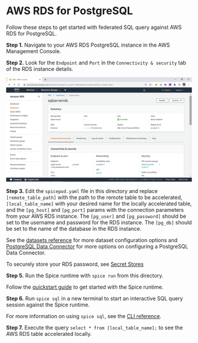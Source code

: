 # AWS RDS for PostgreSQL

Follow these steps to get started with federated SQL query against AWS RDS for PostgreSQL.

**Step 1.** Navigate to your AWS RDS PostgreSQL instance in the AWS Management Console.

**Step 2.** Look for the `Endpoint` and `Port` in the `Connectivity & security` tab of the RDS instance details.

![Screenshot](./aws-rds.png)

**Step 3.** Edit the `spicepod.yaml` file in this directory and replace `[remote_table_path]` with the path to the remote table to be accelerated, `[local_table_name]` with your desired name for the locally accelerated table, and the `[pg_host]` and `[pg_port]` params with the connection parameters from your AWS RDS instance. The `[pg_user]` and `[pg_password]` should be set to the username and password for the RDS instance. The `[pg_db]` should be set to the name of the database in the RDS instance.

See the [datasets reference](https://docs.spiceai.org/reference/spicepod/datasets) for more dataset configuration options and [PostgreSQL Data Connector](https://docs.spiceai.org/data-connectors/postgres) for more options on configuring a PostgreSQL Data Connector.

To securely store your RDS password, see [Secret Stores](https://docs.spiceai.org/secret-stores)

**Step 5.** Run the Spice runtime with `spice run` from this directory.

Follow the [quickstart guide](https://docs.spiceai.org/getting-started) to get started with the Spice runtime.

**Step 6.** Run `spice sql` in a new terminal to start an interactive SQL query session against the Spice runtime.

For more information on using `spice sql`, see the [CLI reference](https://docs.spiceai.org/cli/reference/sql).

**Step 7.** Execute the query `select * from [local_table_name];` to see the AWS RDS table accelerated locally.